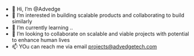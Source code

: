 - 👋 Hi, I’m @Advedge
- 👀 I’m interested in building scalable products and collaborating to build similarly
- 🌱 I’m currently learning ..
- 💞️ I’m looking to collaborate on scalable and viable projects with potential to enhance human lives
- 📫 YOu can reach me via email projects@advedgetech.com

<!---
Advedge/Advedge is a ✨ special ✨ repository because its `README.md` (this file) appears on your GitHub profile.
You can click the Preview link to take a look at your changes.
--->

